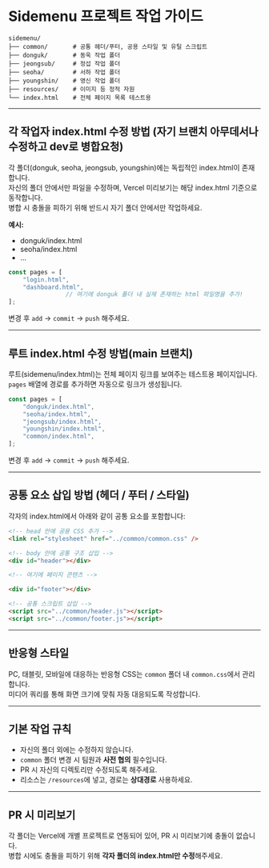 # Sidemenu 프로젝트 작업 가이드

```
sidemenu/
├── common/       # 공통 헤더/푸터, 공용 스타일 및 유틸 스크립트
├── donguk/       # 동욱 작업 폴더
├── jeongsub/     # 정섭 작업 폴더
├── seoha/        # 서하 작업 폴더
├── youngshin/    # 영신 작업 폴더
├── resources/    # 이미지 등 정적 자원
└── index.html    # 전체 페이지 목록 테스트용
```

---

## 각 작업자 index.html 수정 방법 (자기 브랜치 아무데서나 수정하고 dev로 병합요청)

각 폴더(donguk, seoha, jeongsub, youngshin)에는 독립적인 index.html이 존재합니다.  
자신의 폴더 안에서만 파일을 수정하며, Vercel 미리보기는 해당 index.html 기준으로 동작합니다.  
병합 시 충돌을 피하기 위해 반드시 자기 폴더 안에서만 작업하세요.

**예시:**

-   donguk/index.html
-   seoha/index.html
-   ...

```js
const pages = [
    "login.html",
    "dashboard.html",
                // 여기에 donguk 폴더 내 실제 존재하는 html 파일명을 추가!
];
```

변경 후 `add` → `commit` → `push` 해주세요.

---

## 루트 index.html 수정 방법(main 브랜치)

루트(sidemenu/index.html)는 전체 페이지 링크를 보여주는 테스트용 페이지입니다.  
`pages` 배열에 경로를 추가하면 자동으로 링크가 생성됩니다.

```js
const pages = [
    "donguk/index.html",
    "seoha/index.html",
    "jeongsub/index.html",
    "youngshin/index.html",
    "common/index.html",
];
```

변경 후 `add` → `commit` → `push` 해주세요.

---

## 공통 요소 삽입 방법 (헤더 / 푸터 / 스타일)

각자의 index.html에서 아래와 같이 공통 요소를 포함합니다:

```html
<!-- head 안에 공용 CSS 추가 -->
<link rel="stylesheet" href="../common/common.css" />

<!-- body 안에 공통 구조 삽입 -->
<div id="header"></div>

<!-- 여기에 페이지 콘텐츠 -->

<div id="footer"></div>

<!-- 공통 스크립트 삽입 -->
<script src="../common/header.js"></script>
<script src="../common/footer.js"></script>
```

---

## 반응형 스타일

PC, 태블릿, 모바일에 대응하는 반응형 CSS는 `common` 폴더 내 `common.css`에서 관리합니다.  
미디어 쿼리를 통해 화면 크기에 맞춰 자동 대응되도록 작성합니다.

---

## 기본 작업 규칙

-   자신의 폴더 외에는 수정하지 않습니다.
-   `common` 폴더 변경 시 팀원과 **사전 협의** 필수입니다.
-   PR 시 자신의 디렉토리만 수정되도록 해주세요.
-   리소스는 `/resources`에 넣고, 경로는 **상대경로** 사용하세요.

---

## PR 시 미리보기

각 폴더는 Vercel에 개별 프로젝트로 연동되어 있어, PR 시 미리보기에 충돌이 없습니다.  
병합 시에도 충돌을 피하기 위해 **각자 폴더의 index.html만 수정**해주세요.
